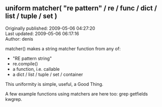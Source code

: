 ## uniform matcher( "re pattern" / re / func / dict / list / tuple / set )  
Originally published: 2009-05-06 04:27:20  
Last updated: 2009-05-06 06:17:16  
Author: denis   
  
matcher() makes a string matcher function from any of:

* "RE pattern string"
* re.compile()
* a function, i.e. callable
* a dict / list / tuple / set / container

This uniformity is simple, useful, a Good Thing.

A few example functions using matchers are here too: grep getfields kwgrep.